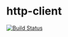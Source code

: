 # http-client
[![Build Status](https://travis-ci.org/1412661/simple-http-client.svg?branch=master)](https://travis-ci.org/1412661/simple-http-client)

